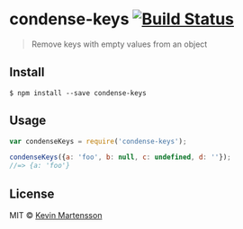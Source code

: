 # condense-keys [![Build Status](https://travis-ci.org/kevva/condense-keys.svg?branch=master)](https://travis-ci.org/kevva/condense-keys)

> Remove keys with empty values from an object


## Install

```
$ npm install --save condense-keys
```


## Usage

```js
var condenseKeys = require('condense-keys');

condenseKeys({a: 'foo', b: null, c: undefined, d: ''});
//=> {a: 'foo'}
```


## License

MIT © [Kevin Martensson](http://github.com/kevva)
